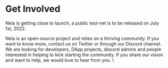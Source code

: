 # Get Involved

Nela is getting close to launch, a public test-net is to be released on July 1st, 2022.

Nela is an open-source project and relies on a thriving community. If you want to know more, contact us on Twitter or through our Discord channel. We are looking for developers, DApp projects, discord admins and people interested in helping to kick starting the community. If you share our vision and want to help, we would love to hear from you. \
